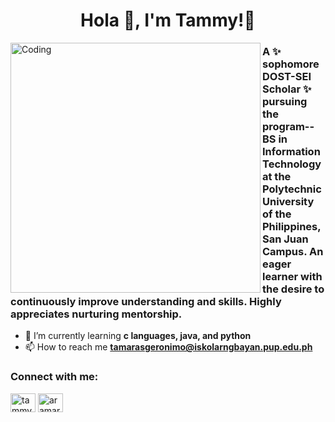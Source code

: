 <h1 align="center"> Hola 👋, I'm Tammy!🌷</h1>
<img align="left" alt="Coding" width="400" src="https://cdn.dribbble.com/users/1162077/screenshots/3848914/programmer.gif"/>
<h3 align="justified"> A ✨ sophomore DOST-SEI Scholar ✨ pursuing the program-- BS in Information Technology at the Polytechnic University of the Philippines, San Juan Campus. An eager learner with the desire to continuously improve understanding and skills. Highly appreciates nurturing mentorship.</h3>

- 🌱 I’m currently learning **c languages, java, and python**
- 📫 How to reach me **tamarasgeronimo@iskolarngbayan.pup.edu.ph**

<h3 align="left">Connect with me:</h3>
<p align="left">
<a href="https://linkedin.com/in/tammygeronimo" target="blank"><img align="center" src="https://raw.githubusercontent.com/rahuldkjain/github-profile-readme-generator/master/src/images/icons/Social/linked-in-alt.svg" alt="tammygeronimo" height="30" width="40" /></a>
<a href="https://instagram.com/aramarina_" target="blank"><img align="center" src="https://raw.githubusercontent.com/rahuldkjain/github-profile-readme-generator/master/src/images/icons/Social/instagram.svg" alt="aramarina_" height="30" width="40" /></a>
</p>

<!--
COMMENY
**tammygeronimo/tammygeronimo** is a ✨ _special_ ✨ repository because its `README.md` (this file) appears on your GitHub profile.

Here are some ideas to get you started:

- 🔭 I’m currently working on ...
- 🌱 I’m currently learning ...
- 👯 I’m looking to collaborate on ...
- 🤔 I’m looking for help with ...
- 💬 Ask me about ...
- 📫 How to reach me: ...
- 😄 Pronouns: ...
- ⚡ Fun fact: ...
-->
